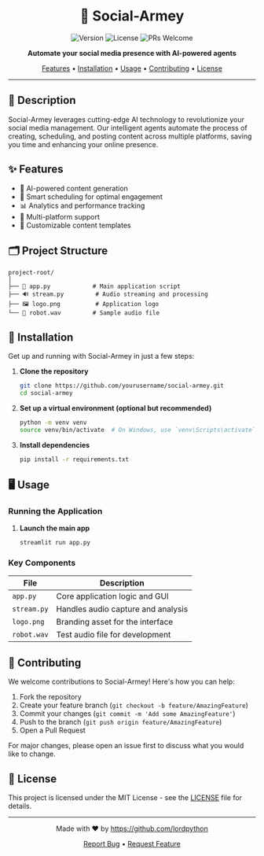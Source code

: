<div align="center">

# 🤖 Social-Armey

![Version](https://img.shields.io/badge/version-1.0.0-blue.svg?cacheSeconds=2592000)
![License](https://img.shields.io/badge/License-MIT-yellow.svg)
![PRs Welcome](https://img.shields.io/badge/PRs-welcome-brightgreen.svg?style=flat-square)

**Automate your social media presence with AI-powered agents**

[Features](#features) • [Installation](#installation) • [Usage](#usage) • [Contributing](#contributing) • [License](#license)

</div>

---

## 📘 Description

Social-Armey leverages cutting-edge AI technology to revolutionize your social media management. Our intelligent agents automate the process of creating, scheduling, and posting content across multiple platforms, saving you time and enhancing your online presence.

## ✨ Features

- 🧠 AI-powered content generation
- 📅 Smart scheduling for optimal engagement
- 📊 Analytics and performance tracking
- 🔗 Multi-platform support
- 🎨 Customizable content templates

## 🗂 Project Structure

```
project-root/
│
├── 📜 app.py            # Main application script
├── 🔊 stream.py         # Audio streaming and processing
├── 🖼 logo.png          # Application logo
└── 🎵 robot.wav         # Sample audio file
```

## 🚀 Installation

Get up and running with Social-Armey in just a few steps:

1. **Clone the repository**
   ```sh
   git clone https://github.com/yourusername/social-armey.git
   cd social-armey
   ```

2. **Set up a virtual environment (optional but recommended)**
   ```sh
   python -m venv venv
   source venv/bin/activate  # On Windows, use `venv\Scripts\activate`
   ```

3. **Install dependencies**
   ```sh
   pip install -r requirements.txt
   ```

## 🖥 Usage

### Running the Application

1. **Launch the main app**
   ```bash
   streamlit run app.py
   ```


### Key Components

| File | Description |
|------|-------------|
| `app.py` | Core application logic and GUI |
| `stream.py` | Handles audio capture and analysis |
| `logo.png` | Branding asset for the interface |
| `robot.wav` | Test audio file for development |

## 🤝 Contributing

We welcome contributions to Social-Armey! Here's how you can help:

1. Fork the repository
2. Create your feature branch (`git checkout -b feature/AmazingFeature`)
3. Commit your changes (`git commit -m 'Add some AmazingFeature'`)
4. Push to the branch (`git push origin feature/AmazingFeature`)
5. Open a Pull Request

For major changes, please open an issue first to discuss what you would like to change.

## 📄 License

This project is licensed under the MIT License - see the [LICENSE](LICENSE) file for details.

---

<div align="center">

Made with ❤️ by https://github.com/lordpython

[Report Bug](https://github.com/lordpython/social-armey/issues) • [Request Feature](https://github.com/lordpython/social-armey/issues)

</div>
